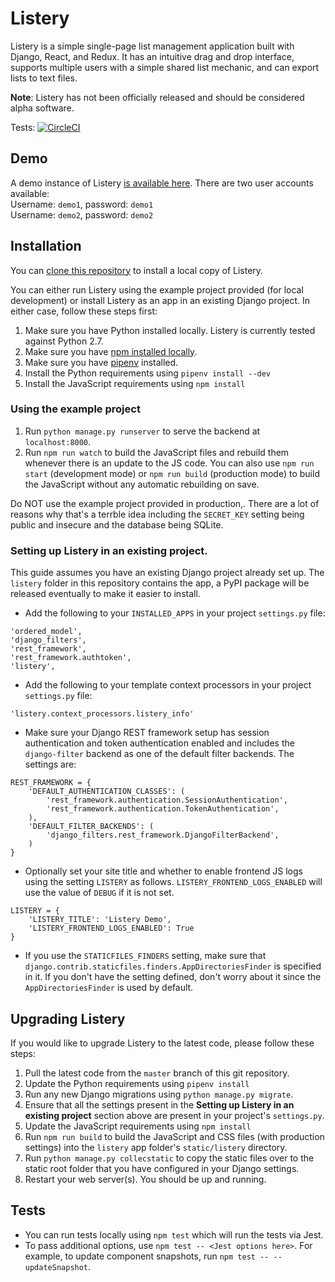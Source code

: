 # Listery

Listery is a simple single-page list management application built with Django, React, and Redux. It has an intuitive drag and drop interface, supports multiple users with a simple shared list mechanic, and can export lists to text files.

**Note**: Listery has not been officially released and should be considered alpha software.

Tests: [![CircleCI](https://circleci.com/gh/kgodey/listery/tree/master.svg?style=svg)](https://circleci.com/gh/kgodey/listery/tree/master)

## Demo

A demo instance of Listery [is available here](https://dry-scrubland-6661.herokuapp.com/). There are two user accounts available:  
Username: `demo1`, password: `demo1`  
Username: `demo2`, password: `demo2`

## Installation

You can [clone this repository](https://help.github.com/articles/cloning-a-repository/) to install a local copy of Listery.

You can either run Listery using the example project provided (for local development) or install Listery as an app in an existing Django project. In either case, follow these steps first:

1. Make sure you have Python installed locally. Listery is currently tested against Python 2.7.
1. Make sure you have [npm installed locally](https://www.npmjs.com/get-npm).
1. Make sure you have [pipenv](https://pipenv.readthedocs.io/en/latest/) installed.
1. Install the Python requirements using `pipenv install --dev`
1. Install the JavaScript requirements using `npm install`

### Using the example project

1. Run `python manage.py runserver` to serve the backend at `localhost:8000`.
1. Run `npm run watch` to build the JavaScript files and rebuild them whenever there is an update to the JS code. You can also use `npm run start` (development mode) or `npm run build` (production mode) to build the JavaScript without any automatic rebuilding on save.

Do NOT use the example project provided in production,. There are a lot of reasons why that's a terrble idea including the `SECRET_KEY` setting being public and insecure and the database being SQLite.

### Setting up Listery in an existing project.

This guide assumes you have an existing Django project already set up. The `listery` folder in this repository contains the app, a PyPI package will be released eventually to make it easier to install.

* Add the following to your `INSTALLED_APPS` in your project `settings.py` file:

```
'ordered_model',
'django_filters',
'rest_framework',
'rest_framework.authtoken',
'listery',
```

* Add the following to your template context processors in your project `settings.py` file:

```
'listery.context_processors.listery_info'
```

* Make sure your Django REST framework setup has session authentication and token authentication enabled and includes the `django-filter` backend as one of the default filter backends. The settings are:

```
REST_FRAMEWORK = {
	'DEFAULT_AUTHENTICATION_CLASSES': (
		'rest_framework.authentication.SessionAuthentication',
		'rest_framework.authentication.TokenAuthentication',
	),
	'DEFAULT_FILTER_BACKENDS': (
		'django_filters.rest_framework.DjangoFilterBackend',
	)
}
```

* Optionally set your site title and whether to enable frontend JS logs using the setting `LISTERY` as follows. `LISTERY_FRONTEND_LOGS_ENABLED` will use the value of `DEBUG` if it is not set.

```
LISTERY = {
	'LISTERY_TITLE': 'Listery Demo',
	'LISTERY_FRONTEND_LOGS_ENABLED': True
}
```

* If you use the `STATICFILES_FINDERS` setting, make sure that `django.contrib.staticfiles.finders.AppDirectoriesFinder` is specified in it. If you don't have the setting defined, don't worry about it since the `AppDirectoriesFinder` is used by default.

## Upgrading Listery

If you would like to upgrade Listery to the latest code, please follow these steps:

1. Pull the latest code from the `master` branch of this git repository.
1. Update the Python requirements using `pipenv install`
1. Run any new Django migrations using `python manage.py migrate`.
1. Ensure that all the settings present in the **Setting up Listery in an existing project** section above are present in your project's `settings.py`.
1. Update the JavaScript requirements using `npm install`
1. Run `npm run build` to build the JavaScript and CSS files (with production settings) into the `listery` app folder's `static/listery` directory.
1. Run `python manage.py collecstatic` to copy the static files over to the static root folder that you have configured in your Django settings.
1. Restart your web server(s). You should be up and running.

## Tests

* You can run tests locally using `npm test` which will run the tests via Jest.
* To pass additional options, use `npm test -- <Jest options here>`. For example, to update component snapshots, run `npm test -- --updateSnapshot`.
